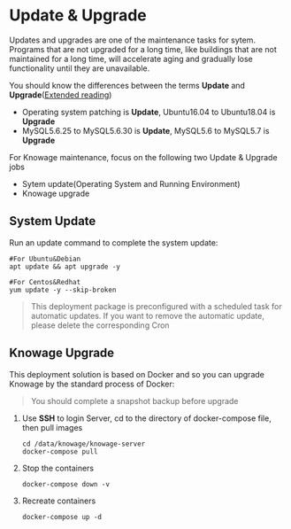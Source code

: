 # Update & Upgrade

Updates and upgrades are one of the maintenance tasks for sytem. Programs that are not upgraded for a long time, like buildings that are not maintained for a long time, will accelerate aging and gradually lose functionality until they are unavailable.

You should know the differences between the terms **Update** and **Upgrade**([Extended reading](https://support.websoft9.com/docs/faq/tech-upgrade.html#update-vs-upgrade))
- Operating system patching is **Update**, Ubuntu16.04 to Ubuntu18.04 is **Upgrade**
- MySQL5.6.25 to MySQL5.6.30 is **Update**, MySQL5.6 to MySQL5.7 is **Upgrade**

For Knowage maintenance, focus on the following two Update & Upgrade jobs

- Sytem update(Operating System and Running Environment) 
- Knowage upgrade 

## System Update

Run an update command to complete the system update:

``` shell
#For Ubuntu&Debian
apt update && apt upgrade -y

#For Centos&Redhat
yum update -y --skip-broken
```
> This deployment package is preconfigured with a scheduled task for automatic updates. If you want to remove the automatic update, please delete the corresponding Cron

## Knowage Upgrade

This deployment solution is based on Docker and so you can upgrade Knowage by the standard process of Docker:  

> You should complete a snapshot backup before upgrade

1. Use **SSH** to login Server, cd to the directory of docker-compose file, then pull images
   ```
   cd /data/knowage/knowage-server
   docker-compose pull
   ```
2. Stop the containers
   ```
   docker-compose down -v
   ```
3. Recreate containers
   ```
   docker-compose up -d
   ```